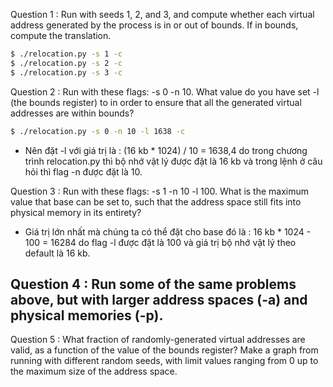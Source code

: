 Question 1 : Run with seeds 1, 2, and 3, and compute whether each virtual address generated by the process is in or out of bounds. If in bounds, compute the translation.
```bash
$ ./relocation.py -s 1 -c
$ ./relocation.py -s 2 -c
$ ./relocation.py -s 3 -c
```

Question 2 : Run with these flags: -s 0 -n 10. What value do you have set -l (the bounds register) to in order to ensure that all the generated virtual addresses are within bounds?
```bash
$ ./relocation.py -s 0 -n 10 -l 1638 -c
```
- Nên đặt -l với giá trị là : (16 kb * 1024) / 10 = 1638,4 do trong chương trình relocation.py thì bộ nhớ vật lý được đặt là 16 kb và trong lệnh ở câu hỏi thì 
flag -n được đặt là 10. 

Question 3 : Run with these flags: -s 1 -n 10 -l 100. What is the maximum value that base can be set to, such that the address space still fits into physical memory in its entirety?
- Giá trị lớn nhất mà chúng ta có thể đặt cho base đó là : 16 kb * 1024 - 100 = 16284 do flag -l được đặt là 100 và giá trị bộ nhớ vật lý theo default là 16 kb. 

Question 4 : Run some of the same problems above, but with larger address spaces (-a) and physical memories (-p).
- 
Question 5 : What fraction of randomly-generated virtual addresses are valid, as a function of the value of the bounds register? Make a graph from running with different random seeds, with limit values ranging from 0 up to the maximum size of the address space.



